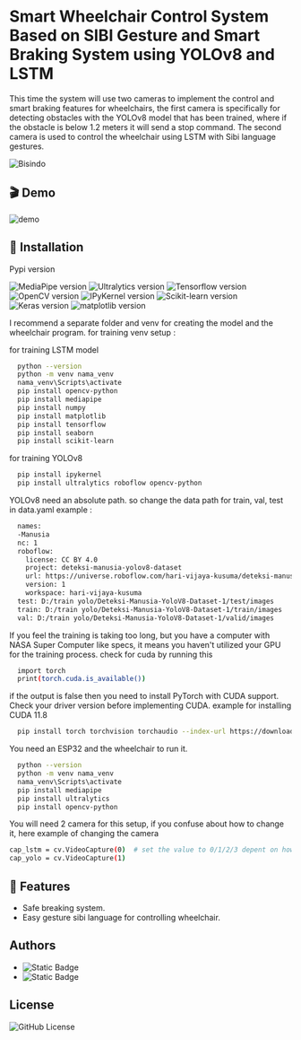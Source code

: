 
# Smart Wheelchair Control System Based on SIBI Gesture and Smart Braking System using YOLOv8 and LSTM

This time the system will use two cameras to implement the control and smart braking features for wheelchairs, the first camera is specifically for detecting obstacles with the YOLOv8 model that has been trained, where if the obstacle is below 1.2 meters it will send a stop command. The second camera is used to control the wheelchair using LSTM with Sibi language gestures.

![Bisindo](https://github.com/user-attachments/assets/5441117f-9c74-45e2-a3b8-1f6f32690baa)

## 🎬 Demo

![demo](https://github.com/user-attachments/assets/6df1c74a-0625-4650-8092-10bbafc2a47d)


## 🔨 Installation

Pypi version

![MediaPipe version](https://img.shields.io/badge/MediaPipe-v0.10.14-blue)
![Ultralytics version](https://img.shields.io/badge/Ultralytics-v8.1.42-pink)
![Tensorflow version](https://img.shields.io/badge/Tensorflow-v2.10.1-orange)
![OpenCV version](https://img.shields.io/badge/OpenCV-v4.9.0.80-green)
![IPyKernel version](https://img.shields.io/badge/IPyKernel-v6.29.4-yellow)
![Scikit-learn version](https://img.shields.io/badge/scikitlearn-v1.5.1-black)
![Keras version](https://img.shields.io/badge/Keras-v3.5.0-purple)
![matplotlib version](https://img.shields.io/badge/matplotlib-v3.9.2-red)


I recommend a separate folder and venv for creating the model and the wheelchair program. for training venv setup :

for training LSTM model
```bash
  python --version
  python -m venv nama_venv
  nama_venv\Scripts\activate
  pip install opencv-python
  pip install mediapipe
  pip install numpy
  pip install matplotlib
  pip install tensorflow
  pip install seaborn
  pip install scikit-learn
```
for training YOLOv8
```bash
  pip install ipykernel
  pip install ultralytics roboflow opencv-python
```

YOLOv8 need an absolute path. so change the data path for train, val, test in data.yaml example :

```bash
  names:
  -Manusia
  nc: 1
  roboflow:
    license: CC BY 4.0
    project: deteksi-manusia-yolov8-dataset
    url: https://universe.roboflow.com/hari-vijaya-kusuma/deteksi-manusia-yolov8-dataset/dataset/1
    version: 1
    workspace: hari-vijaya-kusuma
  test: D:/train yolo/Deteksi-Manusia-YoloV8-Dataset-1/test/images
  train: D:/train yolo/Deteksi-Manusia-YoloV8-Dataset-1/train/images
  val: D:/train yolo/Deteksi-Manusia-YoloV8-Dataset-1/valid/images
```

If you feel the training is taking too long, but you have a computer with NASA Super Computer like specs, it means you haven't utilized your GPU for the training process. check for cuda by running this

```bash
  import torch
  print(torch.cuda.is_available())
```

if the output is false then you need to install PyTorch with CUDA support. Check your driver version before implementing CUDA. example for installing CUDA 11.8

```bash
  pip install torch torchvision torchaudio --index-url https://download.pytorch.org/whl/cu118
```

You need an ESP32 and the wheelchair to run it.
```bash
  python --version
  python -m venv nama_venv
  nama_venv\Scripts\activate
  pip install mediapipe
  pip install ultralytics
  pip install opencv-python
```

You will need 2 camera for this setup, if you confuse about how to change it, here example of changing the camera
```bash
cap_lstm = cv.VideoCapture(0)  # set the value to 0/1/2/3 depent on how many camera you have
cap_yolo = cv.VideoCapture(1)
```
## 🍿 Features

- Safe breaking system.
- Easy gesture sibi language for controlling wheelchair.



## Authors

- <img alt="Static Badge" src="https://img.shields.io/badge/AgungHari-black?style=social&logo=github&link=https%3A%2F%2Fgithub.com%2FAgungHari">
- <img alt="Static Badge" src="https://img.shields.io/badge/Deva-black?style=social&logo=github">


## License

<img alt="GitHub License" src="https://img.shields.io/github/license/AgungHari/Smart-Wheelchair-Control-System-Based-on-SIBI-Gesture-and-Smart-Braking-System-using-YOLOv8-and-LSTM">


